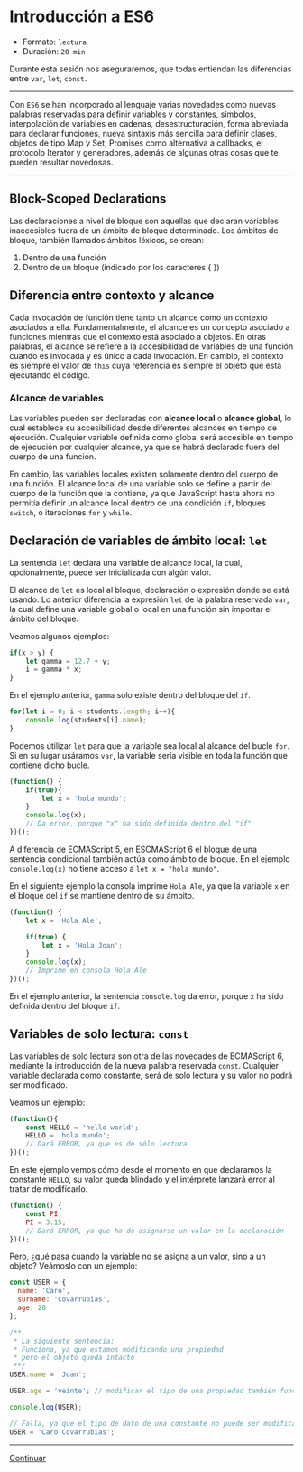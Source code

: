 # Introducción a ES6

* Formato: `lectura`
* Duración: `20 min`

Durante esta sesión nos aseguraremos, que todas entiendan las diferencias entre
`var`, `let`, `const`.

***

Con `ES6` se han incorporado al lenguaje varias novedades como nuevas palabras
reservadas para definir variables y constantes, símbolos, interpolación de
variables en cadenas, desestructuración, forma abreviada para declarar
funciones, nueva sintaxis más sencilla para definir clases, objetos de tipo Map
y Set, Promises como alternativa a callbacks, el protocolo Iterator y
generadores, además de algunas otras cosas que te pueden resultar novedosas.

***

## Block-Scoped Declarations

Las declaraciones a nivel de bloque son aquellas que declaran variables
inaccesibles fuera de un ámbito de bloque determinado. Los ámbitos de bloque,
también llamados ámbitos léxicos, se crean:

1. Dentro de una función
2. Dentro de un bloque (indicado por los caracteres { })

## Diferencia entre contexto y alcance

Cada invocación de función tiene tanto un alcance como un contexto asociados a
ella. Fundamentalmente, el alcance es un concepto asociado a funciones mientras
que el contexto está asociado a objetos. En otras palabras, el alcance se
refiere a la accesibilidad de variables de una función cuando es invocada y es
único a cada invocación. En cambio, el contexto es siempre el valor de `this`
cuya referencia es siempre el objeto que está ejecutando el código.

### Alcance de variables

Las variables pueden ser declaradas con **alcance local** o **alcance global**,
lo cual establece su accesibilidad desde diferentes alcances en tiempo de
ejecución. Cualquier variable definida como global será accesible en tiempo de
ejecución por cualquier alcance, ya que se habrá declarado fuera del cuerpo de
una función.

En cambio, las variables locales existen solamente dentro del cuerpo de una
función. El alcance local de una variable solo se define a partir del cuerpo de
la función que la contiene, ya que JavaScript hasta ahora no permitía definir un
alcance local dentro de una condición `if`, bloques `switch`, o iteraciones
`for` y `while`.

## Declaración de variables de ámbito local: `let`

La sentencia `let` declara una variable de alcance local, la cual,
opcionalmente, puede ser inicializada con algún valor.

El alcance de `let` es local al bloque, declaración o expresión donde se está
usando. Lo anterior diferencia la expresión `let` de la palabra reservada `var`,
la cual define una variable global o local en una función sin importar el ámbito
del bloque.

Veamos algunos ejemplos:

```javascript
if(x > y) {
    let gamma = 12.7 + y;
    i = gamma * x;
}
```

En el ejemplo anterior, `gamma` solo existe dentro del bloque del `if`.

```javascript
for(let i = 0; i < students.length; i++){
    console.log(students[i].name);
}
```

Podemos utilizar `let` para que la variable sea local al alcance del bucle
`for`. Si en su lugar usáramos `var`, la variable sería visible en toda la
función que contiene dicho bucle.

```javascript
(function() {
    if(true){
        let x = 'hola mundo';
    }
    console.log(x);
    // Da error, porque "x" ha sido definida dentro del "if"
})();
```

A diferencia de ECMAScript 5, en ESCMAScript 6 el bloque de una sentencia
condicional también actúa como ámbito de bloque. En el ejemplo `console.log(x)`
no tiene acceso a `let x = "hola mundo"`.

En el siguiente ejemplo la consola imprime `Hola Ale`, ya que la variable `x` en
el bloque del `if` se mantiene dentro de su ámbito.

```javascript
(function() {
    let x = 'Hola Ale';

    if(true) {
        let x = 'Hola Joan';
    }
    console.log(x);
    // Imprime en consola Hola Ale
})();
```

En el ejemplo anterior, la sentencia `console.log` da error, porque `x` ha sido
definida dentro del bloque `if`.

## Variables de solo lectura: `const`

Las variables de solo lectura son otra de las novedades de ECMAScript 6,
mediante la introducción de la nueva palabra reservada `const`. Cualquier
variable declarada como constante, será de solo lectura y su valor no podrá ser
modificado.

Veamos un ejemplo:

```javascript
(function(){
    const HELLO = 'hello world';
    HELLO = 'hola mundo';
    // Dará ERROR, ya que es de sólo lectura
})();
```

En este ejemplo vemos cómo desde el momento en que declaramos la constante
`HELLO`, su valor queda blindado y el intérprete lanzará error al tratar de
modificarlo.

```javascript
(function() {
    const PI;
    PI = 3.15;
    // Dará ERROR, ya que ha de asignarse un valor en la declaración
})();
```

Pero, ¿qué pasa cuando la variable no se asigna a un valor, sino a un objeto?
Veámoslo con un ejemplo:

```javascript
const USER = {
  name: 'Caro',
  surname: 'Covarrubias',
  age: 20
};

/**
 * La siguiente sentencia:
 * Funciona, ya que estamos modificando una propiedad
 * pero el objeto queda intacto
 **/
USER.name = 'Joan';

USER.age = 'veinte'; // modificar el tipo de una propiedad también funciona

console.log(USER);

// Falla, ya que el tipo de dato de una constante no puede ser modificado
USER = 'Caro Covarrubias';

```

***

[Continuar](01-template-strings.md)
